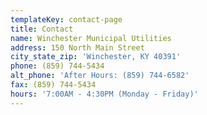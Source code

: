 ```yaml
---
templateKey: contact-page
title: Contact
name: Winchester Municipal Utilities
address: 150 North Main Street
city_state_zip: 'Winchester, KY 40391'
phone: (859) 744-5434
alt_phone: 'After Hours: (859) 744-6582'
fax: (859) 744-5434
hours: '7:00AM - 4:30PM (Monday - Friday)'
---
```


